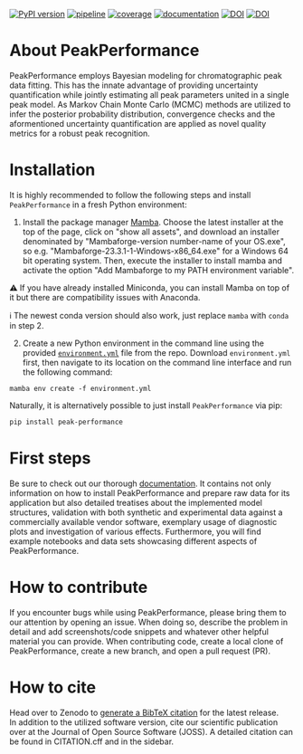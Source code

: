 [![PyPI version](https://img.shields.io/pypi/v/peak-performance)](https://pypi.org/project/peak-performance/)
[![pipeline](https://github.com/jubiotech/peak-performance/workflows/pipeline/badge.svg)](https://github.com/JuBiotech/peak-performance/actions)
[![coverage](https://codecov.io/gh/jubiotech/peak-performance/branch/main/graph/badge.svg)](https://app.codecov.io/gh/JuBiotech/peak-performance)
[![documentation](https://readthedocs.org/projects/peak-performance/badge/?version=latest)](https://peak-performance.readthedocs.io/en/latest)
[![DOI](https://joss.theoj.org/papers/10.21105/joss.07313/status.svg)](https://doi.org/10.21105/joss.07313)
[![DOI](https://zenodo.org/badge/713469041.svg)](https://zenodo.org/doi/10.5281/zenodo.10255543)

# About PeakPerformance
PeakPerformance employs Bayesian modeling for chromatographic peak data fitting.
This has the innate advantage of providing uncertainty quantification while jointly estimating all peak parameters united in a single peak model.
As Markov Chain Monte Carlo (MCMC) methods are utilized to infer the posterior probability distribution, convergence checks and the aformentioned uncertainty quantification are applied as novel quality metrics for a robust peak recognition.

# Installation

It is highly recommended to follow the following steps and install ``PeakPerformance`` in a fresh Python environment:
1. Install the package manager [Mamba](https://github.com/conda-forge/miniforge/releases).
Choose the latest installer at the top of the page, click on "show all assets", and download an installer denominated by "Mambaforge-version number-name of your OS.exe", so e.g. "Mambaforge-23.3.1-1-Windows-x86_64.exe" for a Windows 64 bit operating system. Then, execute the installer to install mamba and activate the option "Add Mambaforge to my PATH environment variable".

⚠ If you have already installed Miniconda, you can install Mamba on top of it but there are compatibility issues with Anaconda.

ℹ The newest conda version should also work, just replace `mamba` with `conda` in step 2.

2. Create a new Python environment in the command line using the provided [`environment.yml`](https://github.com/JuBiotech/peak-performance/blob/main/environment.yml) file from the repo.
   Download `environment.yml` first, then navigate to its location on the command line interface and run the following command:
```
mamba env create -f environment.yml
```

Naturally, it is alternatively possible to just install ``PeakPerformance`` via pip:

```bash
pip install peak-performance
```

# First steps
Be sure to check out our thorough [documentation](https://peak-performance.readthedocs.io/en/latest). It contains not only information on how to install PeakPerformance and prepare raw data for its application but also detailed treatises about the implemented model structures, validation with both synthetic and experimental data against a commercially available vendor software, exemplary usage of diagnostic plots and investigation of various effects.
Furthermore, you will find example notebooks and data sets showcasing different aspects of PeakPerformance.

# How to contribute
If you encounter bugs while using PeakPerformance, please bring them to our attention by opening an issue. When doing so, describe the problem in detail and add screenshots/code snippets and whatever other helpful material you can provide.
When contributing code, create a local clone of PeakPerformance, create a new branch, and open a pull request (PR).

# How to cite
Head over to Zenodo to [generate a BibTeX citation](https://doi.org/10.5281/zenodo.10255543) for the latest release.  
In addition to the utilized software version, cite our scientific publication over at the Journal of Open Source Software (JOSS).
A detailed citation can be found in CITATION.cff and in the sidebar.
